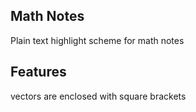 ## Math Notes
Plain text highlight scheme for math notes

## Features
vectors are enclosed with square brackets

